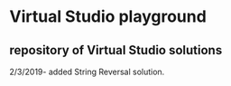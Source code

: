 # Virtual Studio playground

## repository of Virtual Studio solutions

2/3/2019- added String Reversal solution.
